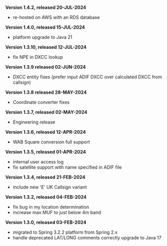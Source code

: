 **Version 1.4.2, released 20-JUL-2024**
- re-hosted on AWS with an RDS database

**Version 1.4.0, released 15-JUL-2024**
- platform upgrade to Java 21

**Version 1.3.10, released 12-JUL-2024**
- fix NPE in DXCC lookup

**Version 1.3.9 released 02-JUN-2024**
- DXCC entity fixes (prefer input ADIF DXCC over calculated DXCC from callsign)

**Version 1.3.8 released 28-MAY-2024**
- Coordinate converter fixes

**Version 1.3.7, released 02-MAY-2024**
- Engineering release

**Version 1.3.6, released 12-APR-2024**
- WAB Square conversion full support

**Version 1.3.5, released 01-APR-2024**
- internal user access log
- fix satellite support with name specified in ADIF file

**Version 1.3.4, released 21-FEB-2024**
- include new 'E' UK Callsign variant

**Version 1.3.2, released 04-FEB-2024**
- fix bug in my location determination
- increase max MUF to just below 4m band

**Version 1.3.0, released 03-FEB-2024**
- migrated to Spring 3.2.2 platform from Spring 2.x
- handle deprecated LAT/LONG comments correctly
 upgrade to Java 17